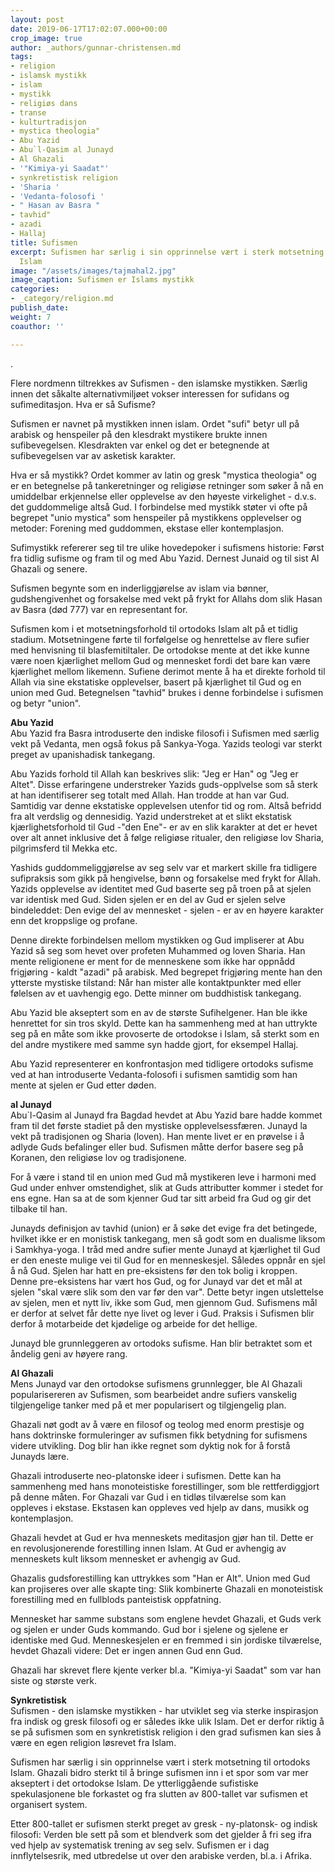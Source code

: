 ```yaml
---
layout: post
date: 2019-06-17T17:02:07.000+00:00
crop_image: true
author: _authors/gunnar-christensen.md
tags:
- religion
- islamsk mystikk
- islam
- mystikk
- religiøs dans
- transe
- kulturtradisjon
- mystica theologia"
- Abu Yazid
- Abu`l-Qasim al Junayd
- Al Ghazali
- '"Kimiya-yi Saadat"'
- synkretistisk religion
- 'Sharia '
- 'Vedanta-folosofi '
- " Hasan av Basra "
- tavhid"
- azadi
- Hallaj
title: Sufismen
excerpt: Sufismen har særlig i sin opprinnelse vært i sterk motsetning til ortodoks
  Islam
image: "/assets/images/tajmahal2.jpg"
image_caption: Sufismen er Islams mystikk
categories:
- _category/religion.md
publish_date: 
weight: 7
coauthor: ''

---
```

.

Flere nordmenn tiltrekkes av Sufismen - den islamske mystikken. Særlig innen det såkalte alternativmiljøet vokser interessen for sufidans og sufimeditasjon. Hva er så Sufisme?

Sufismen er navnet på mystikken innen islam. Ordet "sufi" betyr ull på arabisk og henspeiler på den klesdrakt mystikere brukte innen sufibevegelsen. Klesdrakten var enkel og det er betegnende at sufibevegelsen var av asketisk karakter.

Hva er så mystikk? Ordet kommer av latin og gresk "mystica theologia" og er en betegnelse på tankeretninger og religiøse retninger som søker å nå en umiddelbar erkjennelse eller opplevelse av den høyeste virkelighet - d.v.s. det guddommelige altså Gud. I forbindelse med mystikk støter vi ofte på begrepet "unio mystica" som henspeiler på mystikkens opplevelser og metoder: Forening med guddommen, ekstase eller kontemplasjon.

Sufimystikk refererer seg til tre ulike hovedepoker i sufismens historie: Først fra tidlig sufisme og fram til og med Abu Yazid. Dernest Junaid og til sist Al Ghazali og senere.

Sufismen begynte som en inderliggjørelse av islam via bønner, gudshengivenhet og forsakelse med vekt på frykt for Allahs dom slik Hasan av Basra (død 777) var en representant for.

Sufismen kom i et motsetningsforhold til ortodoks Islam alt på et tidlig stadium. Motsetningene førte til forfølgelse og henrettelse av flere sufier med henvisning til blasfemitiltaler. De ortodokse mente at det ikke kunne være noen kjærlighet mellom Gud og mennesket fordi det bare kan være kjærlighet mellom likemenn. Sufiene derimot mente å ha et direkte forhold til Allah via sine ekstatiske opplevelser, basert på kjærlighet til Gud og en union med Gud. Betegnelsen "tavhid" brukes i denne forbindelse i sufismen og betyr "union".

**Abu Yazid**  
Abu Yazid fra Basra introduserte den indiske filosofi i Sufismen med særlig vekt på Vedanta, men også fokus på Sankya-Yoga. Yazids teologi var sterkt preget av upanishadisk tankegang.

Abu Yazids forhold til Allah kan beskrives slik: "Jeg er Han" og "Jeg er Altet". Disse erfaringene understreker Yazids guds-opplvelse som så sterk at han identifiserer seg totalt med Allah. Han trodde at han var Gud. Samtidig var denne ekstatiske opplevelsen utenfor tid og rom. Altså befridd fra alt verdslig og dennesidig. Yazid understreket at et slikt ekstatisk kjærlighetsforhold til Gud -"den Ene"- er av en slik karakter at det er hevet over alt annet inklusive det å følge religiøse ritualer, den religiøse lov Sharia, pilgrimsferd til Mekka etc.

Yashids guddommeliggjørelse av seg selv var et markert skille fra tidligere sufipraksis som gikk på hengivelse, bønn og forsakelse med frykt for Allah. Yazids opplevelse av identitet med Gud baserte seg på troen på at sjelen var identisk med Gud. Siden sjelen er en del av Gud er sjelen selve bindeleddet: Den evige del av mennesket - sjelen - er av en høyere karakter enn det kroppslige og profane.

Denne direkte forbindelsen mellom mystikken og Gud impliserer at Abu Yazid så seg som hevet over profeten Muhammed og loven Sharia. Han mente religionene er ment for de menneskene som ikke har oppnådd frigjøring - kaldt "azadi" på arabisk. Med begrepet frigjøring mente han den ytterste mystiske tilstand: Når han mister alle kontaktpunkter med eller følelsen av et uavhengig ego. Dette minner om buddhistisk tankegang.

Abu Yazid ble akseptert som en av de største Sufihelgener. Han ble ikke henrettet for sin tros skyld. Dette kan ha sammenheng med at han uttrykte seg på en måte som ikke provoserte de ortodokse i Islam, så sterkt som en del andre mystikere med samme syn hadde gjort, for eksempel Hallaj.

Abu Yazid representerer en konfrontasjon med tidligere ortodoks sufisme ved at han introduserte Vedanta-folosofi i sufismen samtidig som han mente at sjelen er Gud etter døden.

**al Junayd**  
Abu\`l-Qasim al Junayd fra Bagdad hevdet at Abu Yazid bare hadde kommet fram til det første stadiet på den mystiske opplevelsessfæren. Junayd la vekt på tradisjonen og Sharia (loven). Han mente livet er en prøvelse i å adlyde Guds befalinger eller bud. Sufismen måtte derfor basere seg på Koranen, den religiøse lov og tradisjonene.

For å være i stand til en union med Gud må mystikeren leve i harmoni med Gud under enhver omstendighet, slik at Guds attributter kommer i stedet for ens egne. Han sa at de som kjenner Gud tar sitt arbeid fra Gud og gir det tilbake til han.

Junayds definisjon av tavhid (union) er å søke det evige fra det betingede, hvilket ikke er en monistisk tankegang, men så godt som en dualisme liksom i Samkhya-yoga. I tråd med andre sufier mente Junayd at kjærlighet til Gud er den eneste mulige vei til Gud for en menneskesjel. Således oppnår en sjel å nå Gud. Sjelen har hatt en pre-eksistens før den tok bolig i kroppen. Denne pre-eksistens har vært hos Gud, og for Junayd var det et mål at sjelen "skal være slik som den var før den var". Dette betyr ingen utslettelse av sjelen, men et nytt liv, ikke som Gud, men gjennom Gud. Sufismens mål er derfor at selvet får dette nye livet og lever i Gud. Praksis i Sufismen blir derfor å motarbeide det kjødelige og arbeide for det hellige.

Junayd ble grunnleggeren av ortodoks sufisme. Han blir betraktet som et åndelig geni av høyere rang.

**Al Ghazali**  
Mens Junayd var den ortodokse sufismens grunnlegger, ble Al Ghazali popularisereren av Sufismen, som bearbeidet andre sufiers vanskelig tilgjengelige tanker med på et mer popularisert og tilgjengelig plan.

Ghazali nøt godt av å være en filosof og teolog med enorm prestisje og hans doktrinske formuleringer av sufismen fikk betydning for sufismens videre utvikling. Dog blir han ikke regnet som dyktig nok for å forstå Junayds lære.

Ghazali introduserte neo-platonske ideer i sufismen. Dette kan ha sammenheng med hans monoteistiske forestillinger, som ble rettferdiggjort på denne måten. For Ghazali var Gud i en tidløs tilværelse som kan oppleves i ekstase. Ekstasen kan oppleves ved hjelp av dans, musikk og kontemplasjon.

Ghazali hevdet at Gud er hva menneskets meditasjon gjør han til. Dette er en revolusjonerende forestilling innen Islam. At Gud er avhengig av menneskets kult liksom mennesket er avhengig av Gud.

Ghazalis gudsforestilling kan uttrykkes som "Han er Alt". Union med Gud kan projiseres over alle skapte ting: Slik kombinerte Ghazali en monoteistisk forestilling med en fullblods panteistisk oppfatning.

Mennesket har samme substans som englene hevdet Ghazali, et Guds verk og sjelen er under Guds kommando. Gud bor i sjelene og sjelene er identiske med Gud. Menneskesjelen er en fremmed i sin jordiske tilværelse, hevdet Ghazali videre: Det er ingen annen Gud enn Gud.

Ghazali har skrevet flere kjente verker bl.a. "Kimiya-yi Saadat" som var han siste og største verk.

**Synkretistisk**  
Sufismen - den islamske mystikken - har utviklet seg via sterke inspirasjon fra indisk og gresk filosofi og er således ikke ulik Islam. Det er derfor riktig å se på sufismen som en synkretistisk religion i den grad sufismen kan sies å være en egen religion løsrevet fra Islam.

Sufismen har særlig i sin opprinnelse vært i sterk motsetning til ortodoks Islam. Ghazali bidro sterkt til å bringe sufismen inn i et spor som var mer akseptert i det ortodokse Islam. De ytterliggående sufistiske spekulasjonene ble forkastet og fra slutten av 800-tallet var sufismen et organisert system.

Etter 800-tallet er sufismen sterkt preget av gresk - ny-platonsk- og indisk filosofi: Verden ble sett på som et blendverk som det gjelder å fri seg ifra ved hjelp av systematisk trening av seg selv. Sufismen er i dag innflytelsesrik, med utbredelse ut over den arabiske verden, bl.a. i Afrika.